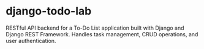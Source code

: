 # django-todo-lab
RESTful API backend for a To-Do List application built with Django and Django REST Framework. Handles task management, CRUD operations, and user authentication.
